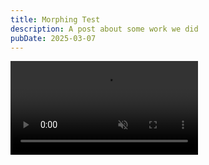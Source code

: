 ```yaml
---
title: Morphing Test
description: A post about some work we did
pubDate: 2025-03-07
---
```


<video src="https://i.imgur.com/La6WBuo.mp4" muted inline autoplay loop></video>
